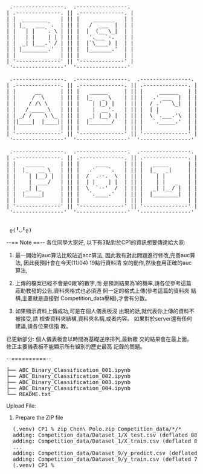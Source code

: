 <pre>

 .----------------.  .----------------.
| .--------------. || .--------------. |
| |  ________    | || |    _______   | |
| | |_   ___ `.  | || |   /  ___  |  | |
| |   | |   `. \ | || |  |  (__ \_|  | |
| |   | |    | | | || |   '.___`-.   | |
| |  _| |___.' / | || |  |`\____) |  | |
| | |________.'  | || |  |_______.'  | |
| |              | || |              | |
| '--------------' || '--------------' |
 '----------------'  '----------------'

 .----------------.  .----------------.  .----------------.
| .--------------. || .--------------. || .--------------. |
| |      __      | || |   ______     | || |     ______   | |
| |     /  \     | || |  |_   _ \    | || |   .' ___  |  | |
| |    / /\ \    | || |    | |_) |   | || |  / .'   \_|  | |
| |   / ____ \   | || |    |  __'.   | || |  | |         | |
| | _/ /    \ \_ | || |   _| |__) |  | || |  \ `.___.'\  | |
| ||____|  |____|| || |  |_______/   | || |   `._____.'  | |
| |              | || |              | || |              | |
| '--------------' || '--------------' || '--------------' |
 '----------------'  '----------------'  '----------------'

 .----------------.  .----------------.  .----------------.  .----------------.
| .--------------. || .--------------. || .--------------. || .--------------. |
| |   ______     | || |     ____     | || |   _____      | || |     ____     | |
| |  |_   __ \   | || |   .'    `.   | || |  |_   _|     | || |   .'    `.   | |
| |    | |__) |  | || |  /  .--.  \  | || |    | |       | || |  /  .--.  \  | |
| |    |  ___/   | || |  | |    | |  | || |    | |   _   | || |  | |    | |  | |
| |   _| |_      | || |  \  `--'  /  | || |   _| |__/ |  | || |  \  `--'  /  | |
| |  |_____|     | || |   `.____.'   | || |  |________|  | || |   `.____.'   | |
| |              | || |              | || |              | || |              | |
| '--------------' || '--------------' || '--------------' || '--------------' |
 '----------------'  '----------------'  '----------------'  '----------------'


 ლ(╹◡╹ლ)
</pre>

--== Note ==--
各位同學大家好,
以下有3點對於CP1的資訊想要傳達給大家:
1.  最一開始的auc算法比較貼近acc算法,
    因此我有對此問題進行修改,完善auc算法,
    因此我預計會在今天(11/04) 19點行資料清
    空的動作,然後套用正確的auc算法,

2.  上傳的檔案已經不會是0跟1的數字,而
    是預測結果為1的機率,請各位參考這篇
    莊助教發的公告,資料夾格式也必須遵
    照一定的格式上傳(參考這篇的資料夾
    結構,主要就是直接對
    Competition_data壓縮),才會有分数。

3.  如果顯示資料上傳成功,可是在個人儀表板沒
    出現的話,就代表你上傳的資料不被接受,請
    檢查資料夾結構,資料夾名稱,或者内容。
    如果對於server還有任何建議,請各位來信指
    教。

已更新部分:
個人儀表板會以時間為基礎逆序排列,最新繳
交的結果會在最上面。
修正主要儀表板不能顯示所有組別的歷史最高
記錄的問題。

--==========--

<pre>
├── ABC_Binary_Classification_001.ipynb                         # 0.798371
├── ABC_Binary_Classification_002.ipynb                         # 0.802563 (3rd)
├── ABC_Binary_Classification_003.ipynb                         # 0.838294 (2nd)
├── ABC_Binary_Classification_004.ipynb                         # 0.840522 (1st)
└── README.txt
</pre>

Upload File:
  1. Prepare the ZIP file
  <pre>
  (.venv) CP1 % zip Chen\ Polo.zip Competition_data/*/*                                               
  adding: Competition_data/Dataset_1/X_test.csv (deflated 88%)
  adding: Competition_data/Dataset_1/X_train.csv (deflated 89%)
  ...
  adding: Competition_data/Dataset_9/y_predict.csv (deflated 77%)
  adding: Competition_data/Dataset_9/y_train.csv (deflated 78%)
  (.venv) CP1 %
  </pre>
